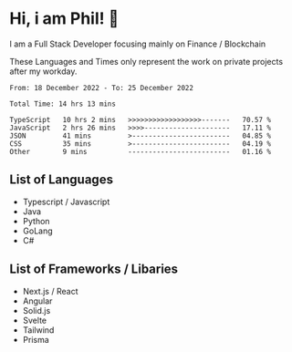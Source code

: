 # Hi, i am Phil! 👋
I am a Full Stack Developer focusing mainly on Finance / Blockchain

These Languages and Times only represent the work on private projects after my workday.
<!--START_SECTION:waka-->

```text
From: 18 December 2022 - To: 25 December 2022

Total Time: 14 hrs 13 mins

TypeScript   10 hrs 2 mins   >>>>>>>>>>>>>>>>>>-------   70.57 %
JavaScript   2 hrs 26 mins   >>>>---------------------   17.11 %
JSON         41 mins         >------------------------   04.85 %
CSS          35 mins         >------------------------   04.19 %
Other        9 mins          -------------------------   01.16 %
```

<!--END_SECTION:waka-->

## List of Languages
- Typescript / Javascript
- Java
- Python
- GoLang
- C#

## List of Frameworks / Libaries
- Next.js / React
- Angular
- Solid.js
- Svelte
- Tailwind
- Prisma
